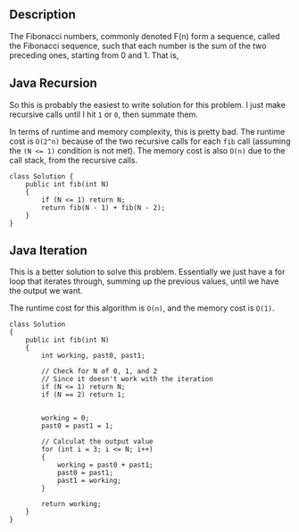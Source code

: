 ## Description

The Fibonacci numbers, commonly denoted F(n) form a sequence, called the Fibonacci sequence, such that each number is the sum of the two preceding ones, starting from 0 and 1. That is,

## Java Recursion

So this is probably the easiest to write solution for this problem. I just make recursive calls until I hit `1` or `0`, then summate them.

In terms of runtime and memory complexity, this is pretty bad. The runtime cost is `O(2^n)` because of the two recursive calls for each `fib` call (assuming the `(N <= 1)` condition is not met). The memory cost is also `O(n)` due to the call stack, from the recursive calls. 

```
class Solution {
    public int fib(int N) 
    {
        if (N <= 1) return N;
        return fib(N - 1) + fib(N - 2);        
    }
}
```

## Java Iteration 

This is a better solution to solve this problem. Essentially we just have a for loop that iterates through, summing up the previous values, until we have the output we want.

The runtime cost for this algorithm is `O(n)`, and the memory cost is `O(1)`.

```
class Solution 
{
    public int fib(int N) 
    {
        int working, past0, past1;
        
        // Check for N of 0, 1, and 2
        // Since it doesn't work with the iteration
        if (N <= 1) return N;     
        if (N == 2) return 1;
        
        
        working = 0;
        past0 = past1 = 1;
        
        // Calculat the output value
        for (int i = 3; i <= N; i++)
        {
            working = past0 + past1;
            past0 = past1;
            past1 = working;
        }
        
        return working;
    }
}
```